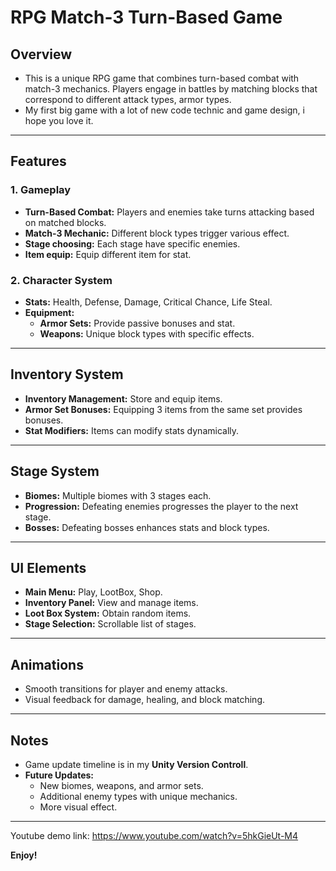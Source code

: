 # RPG Match-3 Turn-Based Game

## Overview
- This is a unique RPG game that combines turn-based combat with match-3 mechanics. Players engage in battles by matching blocks that correspond to different attack types, armor types.
- My first big game with a lot of new code technic and game design, i hope you love it.
---

## Features

### 1. Gameplay
- **Turn-Based Combat:** Players and enemies take turns attacking based on matched blocks.
- **Match-3 Mechanic:** Different block types trigger various effect.
- **Stage choosing:** Each stage have specific enemies.
- **Item equip:** Equip different item for stat.

### 2. Character System
- **Stats:** Health, Defense, Damage, Critical Chance, Life Steal.
- **Equipment:**
  - **Armor Sets:** Provide passive bonuses and stat.
  - **Weapons:** Unique block types with specific effects.

---

## Inventory System
- **Inventory Management:** Store and equip items.
- **Armor Set Bonuses:** Equipping 3 items from the same set provides bonuses.
- **Stat Modifiers:** Items can modify stats dynamically.

---

## Stage System
- **Biomes:** Multiple biomes with 3 stages each.
- **Progression:** Defeating enemies progresses the player to the next stage.
- **Bosses:** Defeating bosses enhances stats and block types.

---

## UI Elements
- **Main Menu:** Play, LootBox, Shop.
- **Inventory Panel:** View and manage items.
- **Loot Box System:** Obtain random items.
- **Stage Selection:** Scrollable list of stages.

---

## Animations
- Smooth transitions for player and enemy attacks.
- Visual feedback for damage, healing, and block matching.

---

## Notes
- Game update timeline is in my **Unity Version Controll**.
- **Future Updates:**
  - New biomes, weapons, and armor sets.
  - Additional enemy types with unique mechanics.
  - More visual effect.

---
Youtube demo link: https://www.youtube.com/watch?v=5hkGieUt-M4

**Enjoy!**

